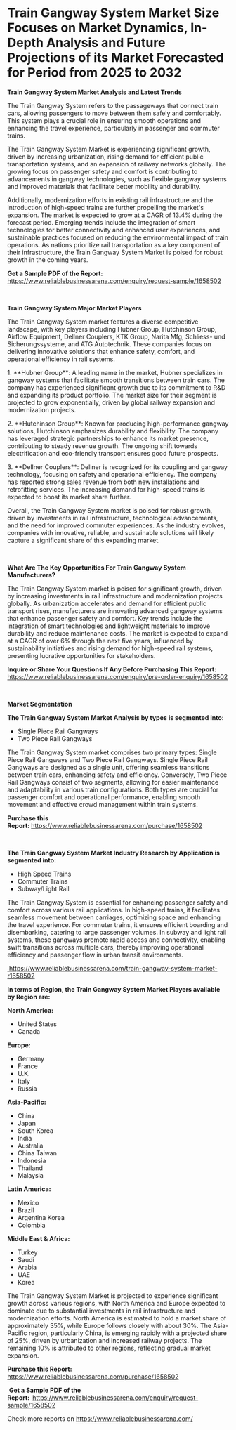 <p><h1>Train Gangway System Market Size Focuses on Market Dynamics, In-Depth Analysis and Future Projections of its Market Forecasted for Period from 2025 to 2032</h1></p><p><strong>Train Gangway System Market Analysis and Latest Trends</strong></p>
<p><p>The Train Gangway System refers to the passageways that connect train cars, allowing passengers to move between them safely and comfortably. This system plays a crucial role in ensuring smooth operations and enhancing the travel experience, particularly in passenger and commuter trains.</p><p>The Train Gangway System Market is experiencing significant growth, driven by increasing urbanization, rising demand for efficient public transportation systems, and an expansion of railway networks globally. The growing focus on passenger safety and comfort is contributing to advancements in gangway technologies, such as flexible gangway systems and improved materials that facilitate better mobility and durability.</p><p>Additionally, modernization efforts in existing rail infrastructure and the introduction of high-speed trains are further propelling the market's expansion. The market is expected to grow at a CAGR of 13.4% during the forecast period. Emerging trends include the integration of smart technologies for better connectivity and enhanced user experiences, and sustainable practices focused on reducing the environmental impact of train operations. As nations prioritize rail transportation as a key component of their infrastructure, the Train Gangway System Market is poised for robust growth in the coming years.</p></p>
<p><strong>Get a Sample PDF of the Report:&nbsp;</strong> <a href="https://www.reliablebusinessarena.com/enquiry/request-sample/1658502?utm_campaign=2110&utm_medium=2&utm_source=Github&utm_content=ia&utm_term=23032025&utm_id=train-gangway-system">https://www.reliablebusinessarena.com/enquiry/request-sample/1658502</a></p>
<p>&nbsp;</p>
<p><strong>Train Gangway System Major Market Players</strong></p>
<p><p>The Train Gangway System market features a diverse competitive landscape, with key players including Hubner Group, Hutchinson Group, Airflow Equipment, Dellner Couplers, KTK Group, Narita Mfg, Schliess- und Sicherungssysteme, and ATG Autotechnik. These companies focus on delivering innovative solutions that enhance safety, comfort, and operational efficiency in rail systems.</p><p>1. **Hubner Group**: A leading name in the market, Hubner specializes in gangway systems that facilitate smooth transitions between train cars. The company has experienced significant growth due to its commitment to R&D and expanding its product portfolio. The market size for their segment is projected to grow exponentially, driven by global railway expansion and modernization projects.</p><p>2. **Hutchinson Group**: Known for producing high-performance gangway solutions, Hutchinson emphasizes durability and flexibility. The company has leveraged strategic partnerships to enhance its market presence, contributing to steady revenue growth. The ongoing shift towards electrification and eco-friendly transport ensures good future prospects.</p><p>3. **Dellner Couplers**: Dellner is recognized for its coupling and gangway technology, focusing on safety and operational efficiency. The company has reported strong sales revenue from both new installations and retrofitting services. The increasing demand for high-speed trains is expected to boost its market share further.</p><p>Overall, the Train Gangway System market is poised for robust growth, driven by investments in rail infrastructure, technological advancements, and the need for improved commuter experiences. As the industry evolves, companies with innovative, reliable, and sustainable solutions will likely capture a significant share of this expanding market.</p></p>
<p>&nbsp;</p>
<p><strong>What Are The Key Opportunities For Train Gangway System Manufacturers?</strong></p>
<p><p>The Train Gangway System market is poised for significant growth, driven by increasing investments in rail infrastructure and modernization projects globally. As urbanization accelerates and demand for efficient public transport rises, manufacturers are innovating advanced gangway systems that enhance passenger safety and comfort. Key trends include the integration of smart technologies and lightweight materials to improve durability and reduce maintenance costs. The market is expected to expand at a CAGR of over 6% through the next five years, influenced by sustainability initiatives and rising demand for high-speed rail systems, presenting lucrative opportunities for stakeholders.</p></p>
<p><strong>Inquire or Share Your Questions If Any Before Purchasing This Report:</strong> <a href="https://www.reliablebusinessarena.com/enquiry/pre-order-enquiry/1658502?utm_campaign=2110&utm_medium=2&utm_source=Github&utm_content=ia&utm_term=23032025&utm_id=train-gangway-system">https://www.reliablebusinessarena.com/enquiry/pre-order-enquiry/1658502</a></p>
<p>&nbsp;</p>
<p><strong>Market Segmentation</strong></p>
<p><strong>The Train Gangway System Market Analysis by types is segmented into:</strong></p>
<p><ul><li>Single Piece Rail Gangways</li><li>Two Piece Rail Gangways</li></ul></p>
<p><p>The Train Gangway System market comprises two primary types: Single Piece Rail Gangways and Two Piece Rail Gangways. Single Piece Rail Gangways are designed as a single unit, offering seamless transitions between train cars, enhancing safety and efficiency. Conversely, Two Piece Rail Gangways consist of two segments, allowing for easier maintenance and adaptability in various train configurations. Both types are crucial for passenger comfort and operational performance, enabling smooth movement and effective crowd management within train systems.</p></p>
<p><strong>Purchase this Report:&nbsp;</strong><a href="https://www.reliablebusinessarena.com/purchase/1658502?utm_campaign=2110&utm_medium=2&utm_source=Github&utm_content=ia&utm_term=23032025&utm_id=train-gangway-system">https://www.reliablebusinessarena.com/purchase/1658502</a></p>
<p>&nbsp;</p>
<p><strong>The Train Gangway System Market Industry Research by Application is segmented into:</strong></p>
<p><ul><li>High Speed Trains</li><li>Commuter Trains</li><li>Subway/Light Rail</li></ul></p>
<p><p>The Train Gangway System is essential for enhancing passenger safety and comfort across various rail applications. In high-speed trains, it facilitates seamless movement between carriages, optimizing space and enhancing the travel experience. For commuter trains, it ensures efficient boarding and disembarking, catering to large passenger volumes. In subway and light rail systems, these gangways promote rapid access and connectivity, enabling swift transitions across multiple cars, thereby improving operational efficiency and passenger flow in urban transit environments.</p></p>
<p><a href="https://www.reliablebusinessarena.com/train-gangway-system-market-r1658502?utm_campaign=2110&utm_medium=2&utm_source=Github&utm_content=ia&utm_term=23032025&utm_id=train-gangway-system">&nbsp;https://www.reliablebusinessarena.com/train-gangway-system-market-r1658502</a></p>
<p><strong>In terms of Region, the Train Gangway System Market Players available by Region are:</strong></p>
<p>
    <p> <strong> North America: </strong>
        <ul>
            <li>United States</li>
            <li>Canada</li>
        </ul>
        </p> 
    <p> <strong> Europe: </strong>
        <ul>
            <li>Germany</li>
            <li>France</li>
            <li>U.K.</li>
            <li>Italy</li>
            <li>Russia</li>
        </ul>
        </p> 
    <p> <strong> Asia-Pacific: </strong>
        <ul>
            <li>China</li>
            <li>Japan</li>
            <li>South Korea</li>
            <li>India</li>
            <li>Australia</li>
            <li>China Taiwan</li>
            <li>Indonesia</li>
            <li>Thailand</li>
            <li>Malaysia</li>
        </ul>
        </p> 
    <p> <strong> Latin America: </strong>
        <ul>
            <li>Mexico</li>
            <li>Brazil</li>
            <li>Argentina Korea</li>
            <li>Colombia</li>
        </ul>
        </p> 
    <p> <strong> Middle East & Africa: </strong>
        <ul>
            <li>Turkey</li>
            <li>Saudi</li>
            <li>Arabia</li>
            <li>UAE</li>
            <li>Korea</li>
        </ul>
    </p>
    </p>
<p><p>The Train Gangway System Market is projected to experience significant growth across various regions, with North America and Europe expected to dominate due to substantial investments in rail infrastructure and modernization efforts. North America is estimated to hold a market share of approximately 35%, while Europe follows closely with about 30%. The Asia-Pacific region, particularly China, is emerging rapidly with a projected share of 25%, driven by urbanization and increased railway projects. The remaining 10% is attributed to other regions, reflecting gradual market expansion.</p></p>
<p><strong>Purchase this Report: </strong><a href="https://www.reliablebusinessarena.com/purchase/1658502?utm_campaign=2110&utm_medium=2&utm_source=Github&utm_content=ia&utm_term=23032025&utm_id=train-gangway-system">https://www.reliablebusinessarena.com/purchase/1658502</a></p>
<p>&nbsp;<strong>Get a Sample PDF of the Report:&nbsp;&nbsp;</strong><a href="https://www.reliablebusinessarena.com/enquiry/request-sample/1658502?utm_campaign=2110&utm_medium=2&utm_source=Github&utm_content=ia&utm_term=23032025&utm_id=train-gangway-system">https://www.reliablebusinessarena.com/enquiry/request-sample/1658502</a></p>
<p><strong></strong></p>
<p>Check more reports on <a href="https://www.reliablebusinessarena.com/?utm_campaign=2110&utm_medium=2&utm_source=Github&utm_content=ia&utm_term=23032025&utm_id=train-gangway-system">https://www.reliablebusinessarena.com/</a></p>